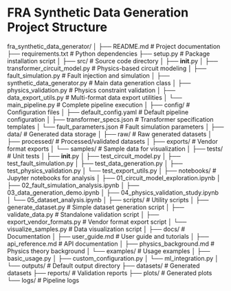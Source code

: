 
# FRA Synthetic Data Generation Project Structure

fra_synthetic_data_generator/
│
├── README.md                          # Project documentation
├── requirements.txt                   # Python dependencies
├── setup.py                          # Package installation script
│
├── src/                              # Source code directory
│   ├── __init__.py
│   ├── transformer_circuit_model.py  # Physics-based circuit modeling
│   ├── fault_simulation.py          # Fault injection and simulation
│   ├── synthetic_data_generator.py   # Main data generation class
│   ├── physics_validation.py        # Physics constraint validation
│   ├── data_export_utils.py         # Multi-format data export utilities
│   └── main_pipeline.py             # Complete pipeline execution
│
├── config/                           # Configuration files
│   ├── default_config.yaml          # Default pipeline configuration
│   ├── transformer_specs.json       # Transformer specification templates
│   └── fault_parameters.json        # Fault simulation parameters
│
├── data/                            # Generated data storage
│   ├── raw/                         # Raw generated datasets
│   ├── processed/                   # Processed/validated datasets
│   ├── exports/                     # Vendor format exports
│   └── samples/                     # Sample data for visualization
│
├── tests/                           # Unit tests
│   ├── __init__.py
│   ├── test_circuit_model.py
│   ├── test_fault_simulation.py
│   ├── test_data_generation.py
│   ├── test_physics_validation.py
│   └── test_export_utils.py
│
├── notebooks/                       # Jupyter notebooks for analysis
│   ├── 01_circuit_model_exploration.ipynb
│   ├── 02_fault_simulation_analysis.ipynb
│   ├── 03_data_generation_demo.ipynb
│   ├── 04_physics_validation_study.ipynb
│   └── 05_dataset_analysis.ipynb
│
├── scripts/                         # Utility scripts
│   ├── generate_dataset.py          # Simple dataset generation script
│   ├── validate_data.py            # Standalone validation script
│   ├── export_vendor_formats.py    # Vendor format export script
│   └── visualize_samples.py        # Data visualization script
│
├── docs/                            # Documentation
│   ├── user_guide.md               # User guide and tutorials
│   ├── api_reference.md            # API documentation
│   ├── physics_background.md       # Physics theory background
│   └── examples/                    # Usage examples
│       ├── basic_usage.py
│       ├── custom_configuration.py
│       └── ml_integration.py
│
└── outputs/                         # Default output directory
    ├── datasets/                    # Generated datasets
    ├── reports/                     # Validation reports
    ├── plots/                       # Generated plots
    └── logs/                        # Pipeline logs
